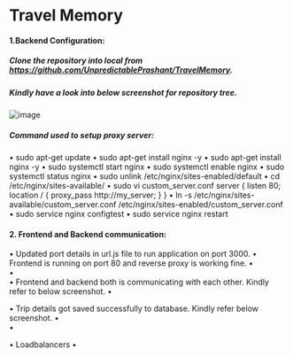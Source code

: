 # Travel Memory

####  1.Backend Configuration:
##### Clone the repository into local from https://github.com/UnpredictablePrashant/TravelMemory.
##### Kindly have a look into below screenshot for repository tree.
 ![image](https://github.com/himani0550/TravelMemory/assets/77041503/020dfa0a-7f91-4506-943e-4365a84d7570)


##### Command used to setup proxy server:
•	sudo apt-get update
•	sudo apt-get install nginx -y
•	sudo apt-get install nginx -y
•	sudo systemctl start nginx
•	sudo systemctl enable nginx
•	sudo systemctl status nginx
•	sudo unlink /etc/nginx/sites-enabled/default
•	cd /etc/nginx/sites-available/
•	sudo vi custom_server.conf
server {
listen 80;
location / {
proxy_pass http://my_server;
}
}
•	ln -s /etc/nginx/sites-available/custom_server.conf /etc/nginx/sites-enabled/custom_server.conf
•	sudo service nginx configtest
•	sudo service nginx restart

#### 2.	Frontend and Backend communication:
•	Updated port details in url.js file to run application on port 3000.
•	Frontend is running on port 80 and reverse proxy is working fine.
•	
•	 
•	Frontend and backend both is communicating with each other. Kindly refer to below screenshot.
•	 

•	Trip details got saved successfully to database. Kindly refer below screenshot.
•	 
•	
 
•	Loadbalancers
•
